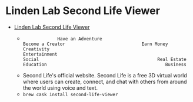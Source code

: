 # Linden Lab Second Life Viewer
- [Linden Lab Second Life Viewer](https://secondlife.com/)
  -                  Have an Adventure                             Become a Creator                             Earn Money                                     Creativity                                             Entertainment                                             Social                                             Real Estate                                             Education                                             Business                    
  - Second Life's official website. Second Life is a free 3D virtual world where users can create, connect, and chat with others from around the world using voice and text.
  - `brew cask install second-life-viewer`
